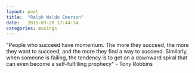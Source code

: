 ```yaml
---
layout: post
title:  "Ralph Waldo Emerson"
date:   2015-03-20 17:44:34
categories: musings
---
```

"People who succeed have momentum. The more they succeed, the more they want to succeed, and the more they find a way to succeed. Similarly, when someone is failing, the tendency is to get on a downward spiral that can even become a self-fulfilling prophecy" - Tony Robbins